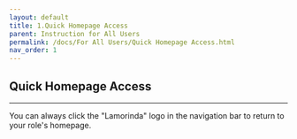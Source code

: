 ```yaml
---
layout: default
title: 1.Quick Homepage Access
parent: Instruction for All Users
permalink: /docs/For All Users/Quick Homepage Access.html
nav_order: 1
---
```


## Quick Homepage Access

---

You can always click the "Lamorinda" logo in the navigation bar to return to your role's homepage.